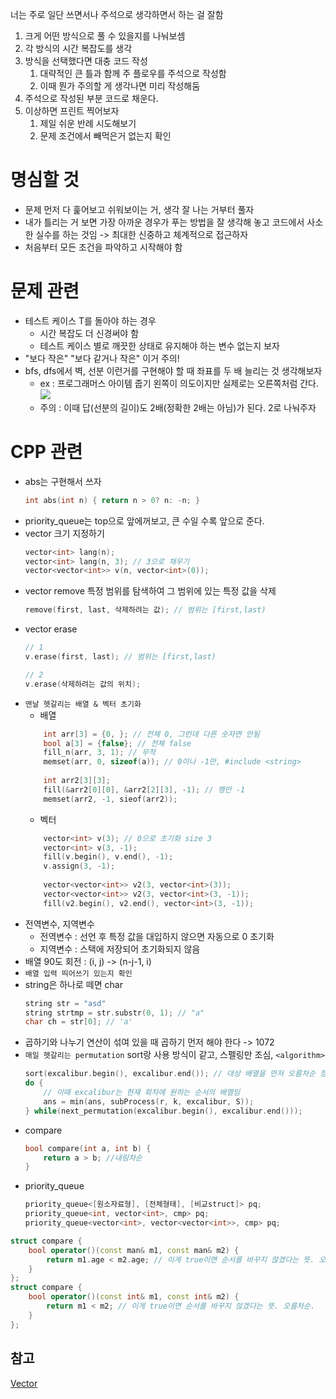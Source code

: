 너는 주로 일단 쓰면서나 주석으로 생각하면서 하는 걸 잘함
1. 크게 어떤 방식으로 풀 수 있을지를 나눠보셈
2. 각 방식의 시간 복잡도를 생각
3. 방식을 선택했다면 대충 코드 작성
	1. 대략적인 큰 틀과 함께 주 플로우를 주석으로 작성함
	2. 이때 뭔가 주의할 게 생각나면 미리 작성해둠
4. 주석으로 작성된 부분 코드로 채운다.
5. 이상하면 프린트 찍어보자
	1. 제일 쉬운 반례 시도해보기
	2. 문제 조건에서 빼먹은거 없는지 확인
# 명심할 것
- 문제 먼저 다 훑어보고 쉬워보이는 거, 생각 잘 나는 거부터 풀자
- 내가 틀리는 거 보면 가장 아까운 경우가 푸는 방법을 잘 생각해 놓고 코드에서 사소한 실수를 하는 것임 -> 최대한 신중하고 체계적으로 접근하자
- 처음부터 모든 조건을 파악하고 시작해야 함
# 문제 관련
- 테스트 케이스 T를 돌아야 하는 경우
	- 시간 복잡도 더 신경써야 함
	- 테스트 케이스 별로 깨끗한 상태로 유지해야 하는 변수 없는지 보자
- "보다 작은" "보다 같거나 작은" 이거 주의!
- bfs, dfs에서 벽, 선분 이런거를 구현해야 할 때 좌표를 두 배 늘리는 것 생각해보자
	- ex : 프로그래머스 아이템 줍기
	  왼쪽이 의도이지만 실제로는 오른쪽처럼 간다. ![](https://i.imgur.com/xWs2GBu.png)
	- 주의 : 이때 답(선분의 길이)도 2배(정확한 2배는 아님)가 된다. 2로 나눠주자 

# CPP 관련
- abs는 구현해서 쓰자
	```cpp
	int abs(int n) { return n > 0? n: -n; } 
	```
- priority_queue는 top으로 앞에꺼보고, 큰 수일 수록 앞으로 준다. 
- vector 크기 지정하기
	```cpp
	vector<int> lang(n);
	vector<int> lang(n, 3); // 3으로 채우기
    vector<vector<int>> v(n, vector<int>(0));
	```
- vector remove
   특정 범위를 탐색하여 그 범위에 있는 특정 값을 삭제
	```cpp
	remove(first, last, 삭제하려는 값); // 범위는 [first,last)
	```
- vector erase
	```cpp
	// 1
	v.erase(first, last); // 범위는 [first,last)
	
	// 2
	v.erase(삭제하려는 값의 위치);
	```
- `맨날 헷갈리는 배열 & 벡터 초기화`
	- 배열
	```cpp
		int arr[3] = {0, }; // 전체 0, 그런데 다른 숫자면 안됨
		bool a[3] = {false}; // 전체 false
		fill_n(arr, 3, 1); // 무적
		memset(arr, 0, sizeof(a)); // 0이나 -1만, #include <string>
		
		int arr2[3][3];
		fill(&arr2[0][0], &arr2[2][3], -1); // 행만 -1
		memset(arr2, -1, sieof(arr2));
	```
	- 벡터
	```cpp
		vector<int> v(3); // 0으로 초기화 size 3
		vector<int> v(3, -1);
		fill(v.begin(), v.end(), -1);
		v.assign(3, -1);
		
		vector<vector<int>> v2(3, vector<int>(3));
		vector<vector<int>> v2(3, vector<int>(3, -1));
		fill(v2.begin(), v2.end(), vector<int>(3, -1));
	```
- 전역변수, 지역변수
	- 전역변수 : 선언 후 특정 값을 대입하지 않으면 자동으로 0 초기화
	- 지역변수 : 스택에 저장되어 초기화되지 않음
- 배열 90도 회전 : (i, j) -> (n-j-1, i)
- `배열 입력 띄어쓰기 있는지 확인`
- string은 하나로 떼면 char
	```cpp
	string str = "asd"
	string strtmp = str.substr(0, 1); // "a"
	char ch = str[0]; // 'a'
	```
- 곱하기와 나누기 연산이 섞여 있을 때 곱하기 먼저 해야 한다 -> 1072
- `매일 헷갈리는 permutation`
	sort랑 사용 방식이 같고, 스펠링만 조심, `<algorithm>`
	```cpp
	sort(excalibur.begin(), excalibur.end()); // 대상 배열을 먼저 오름차순 정렬
	do {
		// 이때 excalibur는 현재 회차에 원하는 순서의 배열임 
		ans = min(ans, subProcess(r, k, excalibur, S)); 
	} while(next_permutation(excalibur.begin(), excalibur.end()));
	```
- compare
	```cpp
	bool compare(int a, int b) {
		return a > b; //내림차순
	}
	```
- priority_queue
	```cpp
	priority_queue<[원소자료형], [전체형태], [비교struct]> pq;
	priority_queue<int, vector<int>, cmp> pq;
	priority_queue<vector<int>, vector<vector<int>>, cmp> pq;
	```

```cpp
struct compare { 
	bool operator()(const man& m1, const man& m2) {
		return m1.age < m2.age; // 이게 true이면 순서를 바꾸지 않겠다는 뜻. 오름차순.
	}
};
struct compare { 
	bool operator()(const int& m1, const int& m2) {
		return m1 < m2; // 이게 true이면 순서를 바꾸지 않겠다는 뜻. 오름차순.
	}
};
```
## 참고
[Vector](Vector)